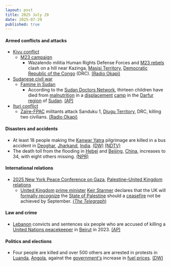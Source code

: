 ```yaml
---
layout: post
title: 2025 July 29
date: 2025-07-29
published: true
---
```



#### Armed conflicts and attacks

* [Kivu conflict](https://en.wikipedia.org/wiki/Kivu_conflict "Kivu conflict")
  * [M23 campaign](https://en.wikipedia.org/wiki/M23_campaign_%282022%E2%80%93present%29 "M23 campaign (2022–present)")
    * Wazalendo militia Human Rights Defense Forces and [M23 rebels](https://en.wikipedia.org/wiki/March_23_Movement "March 23 Movement") clash on a hill near Kazinga, [Masisi Territory](https://en.wikipedia.org/wiki/Masisi_Territory "Masisi Territory"), [Democratic Republic of the Congo](https://en.wikipedia.org/wiki/Democratic_Republic_of_the_Congo "Democratic Republic of the Congo") (DRC). [(Radio Okapi)](https://www.radiookapi.net/2025/07/29/actualite/securite/affrontements-entre-afcm23-et-wazalendo-dans-le-territoire-de-masisi)
* [Sudanese civil war](https://en.wikipedia.org/wiki/Sudanese_civil_war_%282023%E2%80%93present%29 "Sudanese civil war (2023–present)")
  * [Famine in Sudan](https://en.wikipedia.org/wiki/Famine_in_Sudan_%282024%E2%80%93present%29 "Famine in Sudan (2024–present)")
    * According to the [Sudan Doctors Network](https://en.wikipedia.org/wiki/Sudan_Doctors_Union "Sudan Doctors Union"), thirteen children have died from [malnutrition](https://en.wikipedia.org/wiki/Malnutrition "Malnutrition") in a [displacement](https://en.wikipedia.org/wiki/Internal_displacement "Internal displacement") [camp](https://en.wikipedia.org/wiki/Refugee_camp "Refugee camp") in the [Darfur region](https://en.wikipedia.org/wiki/Darfur_region "Darfur region") of [Sudan](https://en.wikipedia.org/wiki/Sudan "Sudan"). [(AP)](https://apnews.com/article/sudan-war-darfur-malnutirition-famine-5792fded09906743e152b5e49b755eca)
* [Ituri conflict](https://en.wikipedia.org/wiki/Ituri_conflict "Ituri conflict")
  * [Zaïre-FPAC](https://en.wikipedia.org/wiki/Za%C3%AFre-FPAC "Zaïre-FPAC") militants attack Sanduku 1, [Djugu Territory](https://en.wikipedia.org/wiki/Djugu_Territory "Djugu Territory"), DRC, killing two civilians. [(Radio Okapi)](https://www.radiookapi.net/2025/07/29/actualite/securite/deux-civils-tues-dans-une-attaque-attribuee-au-groupe-arme-zaire-djugu)

#### Disasters and accidents

* At least 18 people making the [Kanwar Yatra](https://en.wikipedia.org/wiki/Kanwar_Yatra "Kanwar Yatra") pilgrimage are killed in a bus accident in [Deoghar](https://en.wikipedia.org/wiki/Deoghar "Deoghar"), [Jharkand](https://en.wikipedia.org/wiki/Jharkand "Jharkand"), [India](https://en.wikipedia.org/wiki/India "India"). [(DW)](https://www.dw.com/en/india-deoghar-bus-accident-leaves-many-hindu-pilgrims-dead/a-73445120) [(NDTV)](https://www.ndtv.com/india-news/deoghar-accident-kanwariyas-killed-18-kanwariyas-killed-in-bus-truck-collision-in-jharkhands-deoghar-8971474)
* The death toll from the flooding in [Hebei](https://en.wikipedia.org/wiki/Hebei "Hebei") and [Beijing](https://en.wikipedia.org/wiki/Beijing "Beijing"), [China](https://en.wikipedia.org/wiki/China "China"), increases to 34, with eight others missing. [(NPR)](https://www.npr.org/2025/07/29/g-s1-79987/heavy-rains-flooding-beijing)

#### International relations

* [2025 New York Peace Conference on Gaza](https://en.wikipedia.org/wiki/2025_New_York_Peace_Conference_on_Gaza "2025 New York Peace Conference on Gaza"), [Palestine–United Kingdom relations](https://en.wikipedia.org/wiki/Palestine%E2%80%93United_Kingdom_relations "Palestine–United Kingdom relations")
  * [United Kingdom](https://en.wikipedia.org/wiki/United_Kingdom "United Kingdom") [prime minister](https://en.wikipedia.org/wiki/Prime_Minister_of_the_United_Kingdom "Prime Minister of the United Kingdom") [Keir Starmer](https://en.wikipedia.org/wiki/Keir_Starmer "Keir Starmer") declares that the UK will [formally recognize](https://en.wikipedia.org/wiki/International_recognition_of_Palestine "International recognition of Palestine") the [State of Palestine](https://en.wikipedia.org/wiki/State_of_Palestine "State of Palestine") should a [ceasefire](https://en.wikipedia.org/wiki/Ceasefire "Ceasefire") not be achieved by September. [(*The Telegraph*)](https://www.telegraph.co.uk/politics/2025/07/29/gaza-starmer-palestine-cabinet-meeting/)

#### Law and crime

* [Lebanon](https://en.wikipedia.org/wiki/Lebanon "Lebanon") convicts and sentences six people who are accused of killing a [United Nations peacekeeper](https://en.wikipedia.org/wiki/United_Nations_peacekeeping "United Nations peacekeeping") in [Beirut](https://en.wikipedia.org/wiki/Beirut "Beirut") in 2023. [(AP)](https://apnews.com/article/lebanon-unifil-peacekeeper-killed-8dbdd1f3909dba258bf17d0748f98292)

#### Politics and elections

* Four people are killed and over 500 others are arrested in protests in [Luanda](https://en.wikipedia.org/wiki/Luanda "Luanda"), [Angola](https://en.wikipedia.org/wiki/Angola "Angola"), against the [government's](https://en.wikipedia.org/wiki/Angolan_government "Angolan government") increase in [fuel prices](https://en.wikipedia.org/wiki/Gasoline_and_diesel_usage_and_pricing "Gasoline and diesel usage and pricing"). [(DW)](https://www.dw.com/en/angola-mass-arrests-as-luanda-fuel-hike-demos-turn-deadly/a-73449880)
